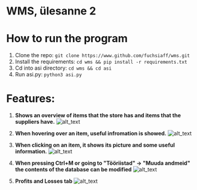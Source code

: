 # WMS, ülesanne 2 

# How to run the program

1. Clone the repo: ```git clone https://www.github.com/fuchsiaff/wms.git```
2. Install the requirements: ```cd wms && pip install -r requirements.txt```
3. Cd into asi directory: ```cd wms && cd asi```
4. Run asi.py: ```python3 asi.py```

# Features:

1. **Shows an overview of items that the store has and items that the suppliers have.**
![alt_text](https://github.com/Fuchsiaff/Content/blob/master/Screenshot%202019-03-20%20at%2019.25.08.png?raw=true)

2. **When hovering over an item, useful infromation is showed.**
![alt_text](https://github.com/Fuchsiaff/Content/blob/master/Screenshot%202019-03-20%20at%2019.27.30.png?raw=true)

3. **When clicking on an item, it shows its picture and some useful information.**
![alt_text](https://github.com/Fuchsiaff/Content/blob/master/Screenshot%202019-03-20%20at%2019.30.36.png?raw=true)

4. **When pressing Ctrl+M or going to "Tööriistad" -> "Muuda andmeid" the contents of the database can be modified**
![alt_text](https://github.com/Fuchsiaff/Content/blob/master/Screenshot%202019-03-20%20at%2019.32.33.png?raw=true)

5. **Profits and Losses tab**
![alt_text](https://github.com/Fuchsiaff/Content/blob/master/Screenshot%202019-03-20%20at%2019.33.45.png?raw=true)
